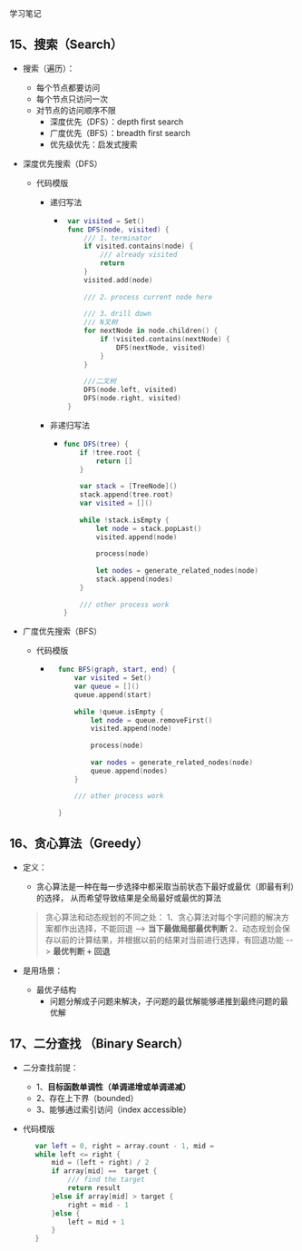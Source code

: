 学习笔记
## 15、搜索（Search）

- 搜索（遍历）：
    * 每个节点都要访问
    * 每个节点只访问一次
    * 对节点的访问顺序不限
        * 深度优先（DFS）：depth first search
        * 广度优先（BFS）：breadth first search
        * 优先级优先：启发式搜索

- 深度优先搜索（DFS）
    * 代码模版
        * 递归写法
            *  ```swift
                var visited = Set()
                func DFS(node, visited) {
                    /// 1、terminator
                    if visited.contains(node) {
                        /// already visited
                        return 
                    }
                    visited.add(node)
                    
                    /// 2、process current node here
                    
                    /// 3、drill down
                    /// N叉树
                    for nextNode in node.children() {
                        if !visited.contains(nextNode) {
                            DFS(nextNode, visited)
                        }
                    }
                    
                    ///二叉树
                    DFS(node.left, visited)
                    DFS(node.right, visited)
                }
               
                 ```
            
        * 非递归写法
            *   ```swift
                func DFS(tree) {
                    if !tree.root {
                        return []
                    }
                    
                    var stack = [TreeNode]()
                    stack.append(tree.root)
                    var visited = []()
                    
                    while !stack.isEmpty {
                        let node = stack.popLast()
                        visited.append(node)
                        
                        process(node)
                        
                        let nodes = generate_related_nodes(node)
                        stack.append(nodes)
                    }
                    
                    /// other process work
                }
                
                  ```

- 广度优先搜索（BFS）
    * 代码模版
        * ```swift
            func BFS(graph, start, end) {
                var visited = Set()
                var queue = []()
                queue.append(start)
                
                while !queue.isEmpty {
                    let node = queue.removeFirst()
                    visited.append(node)
                    
                    process(node)
                    
                    var nodes = generate_related_nodes(node)
                    queue.append(nodes)
                }
                
                /// other process work
            
            }
            ```
            
## 16、贪心算法（Greedy）

- 定义：
    * 贪心算法是一种在每一步选择中都采取当前状态下最好或最优（即最有利）的选择， 从而希望导致结果是全局最好或最优的算法
    
    > 贪心算法和动态规划的不同之处：
    > 1、贪心算法对每个字问题的解决方案都作出选择，不能回退 --> **当下最做局部最优判断**
    > 2、动态规划会保存以前的计算结果，并根据以前的结果对当前进行选择，有回退功能 --> **最优判断 + 回退**
    
- 是用场景：
    * 最优子结构
        * 问题分解成子问题来解决，子问题的最优解能够递推到最终问题的最优解

## 17、二分查找 （Binary Search）

- 二分查找前提：
    * 1、**目标函数单调性（单调递增或单调递减）**
    * 2、存在上下界（bounded）
    * 3、能够通过索引访问（index accessible）

- 代码模版
    
     ```swift
        var left = 0, right = array.count - 1, mid = 
        while left <= right {
            mid = (left + right) / 2
            if array[mid] ==  target {
                /// find the target 
                return result
            }else if array[mid] > target {
                right = mid - 1
            }else {
                left = mid + 1
            }
        }
     ```
